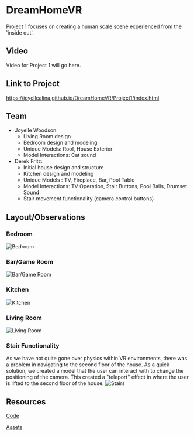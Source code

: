 # DreamHomeVR
Project 1 focuses on creating a human scale scene experienced from the 'inside out'.
## Video
Video for Project 1 will go here.
## Link to Project
https://joyellealina.github.io/DreamHomeVR/Project1/index.html
## Team
- Joyelle Woodson:
  * Living Room design
  * Bedroom design and modeling
  * Unique Models: Roof, House Exterior
  * Model Interactions: Cat sound
- Derek Fritz: 
  * Initial house design and structure
  * Kitchen design and modeling
  * Unique Models : TV, Fireplace, Bar, Pool Table
  * Model Interactions: TV Operation, Stair Buttons, Pool Balls, Drumset Sound
  * Stair movement functionality (camera control buttons)
  
## Layout/Observations
### Bedroom
![Bedroom](../master/Project1/screenshots/bedroom.png)
### Bar/Game Room
![Bar/Game Room](../master/Project1/screenshots/game-bar-room.png)
### Kitchen
![Kitchen](../master/Project1/screenshots/kitchen.png)
### Living Room
![Living Room](../master/Project1/screenshots/living-room.png)
### Stair Functionality
As we have not quite gone over physics within VR environments, there was a problem in navigating to the second floor of the house. As a quick solution, we created a model that the user can interact with to change the positioning of the camera. This created a "teleport" effect in where the user is lifted to the second floor of the house.
![Stairs](../master/Project1/screenshots/stair-functionality.png)
## Resources
[Code](https://github.com/joyellealina/DreamHomeVR/blob/master/Project1/index.html)

[Assets](https://github.com/joyellealina/DreamHomeVR/tree/master/Project1/assets)
